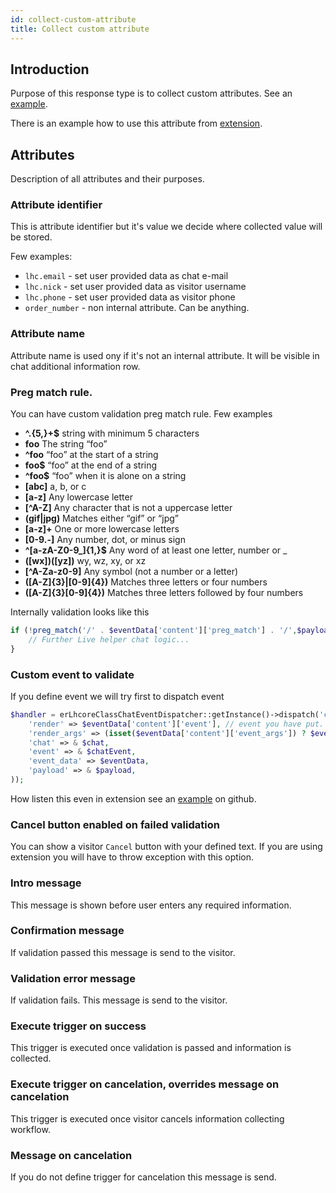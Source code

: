 ```yaml
---
id: collect-custom-attribute
title: Collect custom attribute
---
```


## Introduction

Purpose of this response type is to collect custom attributes. See an [example](collecting-information.md).

There is an example how to use this attribute from [extension](https://github.com/LiveHelperChat/lhccollectcustombot).

## Attributes

Description of all attributes and their purposes.

### Attribute identifier

This is attribute identifier but it's value we decide where collected value will be stored.

Few examples:

* `lhc.email` - set user provided data as chat e-mail
* `lhc.nick` - set user provided data as visitor username
* `lhc.phone` - set user provided data as visitor phone
* `order_number` - non internal attribute. Can be anything.

### Attribute name

Attribute name is used ony if it's not an internal attribute. It will be visible in chat additional information row.

### Preg match rule.

You can have custom validation preg match rule. Few examples

* **^.{5,}+$** string with minimum 5 characters
* **foo** The string “foo”
* **^foo** “foo” at the start of a string
* **foo$** “foo” at the end of a string
* **^foo$** “foo” when it is alone on a string
* **[abc]** a, b, or c
* **[a-z]** Any lowercase letter
* **[^A-Z]** Any character that is not a uppercase letter
* **(gif|jpg)** Matches either “gif” or “jpg”
* **[a-z]+** One or more lowercase letters
* **[0-9.-]** Any number, dot, or minus sign
* **^[a-zA-Z0-9_]{1,}$** Any word of at least one letter, number or _
* **([wx])([yz])** wy, wz, xy, or xz
* **[^A-Za-z0-9]** Any symbol (not a number or a letter)
* **([A-Z]{3}|[0-9]{4})** Matches three letters or four numbers
* **([A-Z]{3}[0-9]{4})** Matches three letters followed by four numbers

Internally validation looks like this

```php
if (!preg_match('/' . $eventData['content']['preg_match'] . '/',$payload)) {
    // Further Live helper chat logic...
}
```

### Custom event to validate

If you define event we will try first to dispatch event 

```php
$handler = erLhcoreClassChatEventDispatcher::getInstance()->dispatch('chat.genericbot_event_handler', array(
    'render' => $eventData['content']['event'], // event you have put.
    'render_args' => (isset($eventData['content']['event_args']) ? $eventData['content']['event_args'] : array()),
    'chat' => & $chat,
    'event' => & $chatEvent,
    'event_data' => $eventData,
    'payload' => & $payload,
));
```

How listen this even in extension see an [example](https://github.com/LiveHelperChat/lhccollectcustombot) on github.

### Cancel button enabled on failed validation

You can show a visitor `Cancel` button with your defined text. If you are using extension you will have to throw exception with this option.

### Intro message

This message is shown before user enters any required information.

### Confirmation message

If validation passed this message is send to the visitor.

### Validation error message

If validation fails. This message is send to the visitor.

### Execute trigger on success

This trigger is executed once validation is passed and information is collected.

### Execute trigger on cancelation, overrides message on cancelation

This trigger is executed once visitor cancels information collecting workflow.

### Message on cancelation

If you do not define trigger for cancelation this message is send.